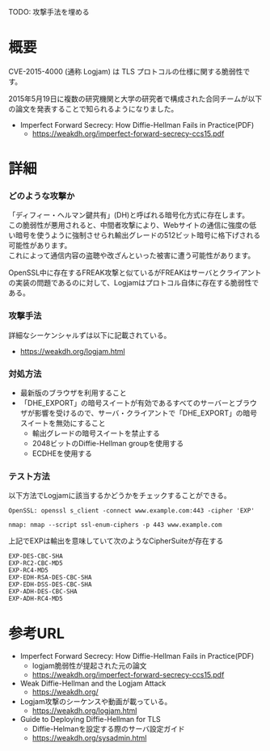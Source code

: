 TODO:  攻撃手法を埋める

# 概要
CVE-2015-4000 (通称 Logjam) は TLS プロトコルの仕様に関する脆弱性です。

2015年5月19日に複数の研究機関と大学の研究者で構成された合同チームが以下の論文を発表することで知られるようになりました。
- Imperfect Forward Secrecy: How Diffie-Hellman Fails in Practice(PDF)
  - https://weakdh.org/imperfect-forward-secrecy-ccs15.pdf


# 詳細
### どのような攻撃か
「ディフィー・ヘルマン鍵共有」(DH)と呼ばれる暗号化方式に存在します。  
この脆弱性が悪用されると、中間者攻撃により、Webサイトの通信に強度の低い暗号を使うように強制させられ輸出グレードの512ビット暗号に格下げされる可能性があります。  
これによって通信内容の盗聴や改ざんといった被害に遭う可能性があります。

OpenSSL中に存在するFREAK攻撃と似ているがFREAKはサーバとクライアントの実装の問題であるのに対して、Logjamはプロトコル自体に存在する脆弱性である。

### 攻撃手法

詳細なシーケンシャルずは以下に記載されている。
- https://weakdh.org/logjam.html

### 対処方法
- 最新版のブラウザを利用すること
- 「DHE_EXPORT」の暗号スイートが有効であるすべてのサーバーとブラウザが影響を受けるので、サーバ・クライアントで「DHE_EXPORT」の暗号スイートを無効にすること
  - 輸出グレードの暗号スイートを禁止する
  - 2048ビットのDiffie-Hellman groupを使用する
  - ECDHEを使用する

### テスト方法
以下方法でLogjamに該当するかどうかをチェックすることができる。
```
OpenSSL: openssl s_client -connect www.example.com:443 -cipher 'EXP'

nmap: nmap --script ssl-enum-ciphers -p 443 www.example.com
```

上記でEXPは輸出を意味していて次のようなCipherSuiteが存在する
```
EXP-DES-CBC-SHA
EXP-RC2-CBC-MD5
EXP-RC4-MD5
EXP-EDH-RSA-DES-CBC-SHA
EXP-EDH-DSS-DES-CBC-SHA
EXP-ADH-DES-CBC-SHA
EXP-ADH-RC4-MD5
```

# 参考URL
- Imperfect Forward Secrecy: How Diffie-Hellman Fails in Practice(PDF)
  - logjam脆弱性が提起された元の論文
  - https://weakdh.org/imperfect-forward-secrecy-ccs15.pdf
- Weak Diffie-Hellman and the Logjam Attack
  - https://weakdh.org/
- Logjam攻撃のシーケンスや動画が載っている。
  - https://weakdh.org/logjam.html
- Guide to Deploying Diffie-Hellman for TLS
  - Diffie-Helmanを設定する際のサーバ設定ガイド
  - https://weakdh.org/sysadmin.html

